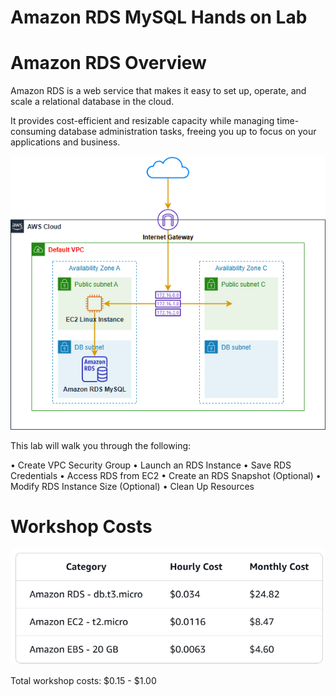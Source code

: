 # Amazon RDS MySQL Hands on Lab

# Amazon RDS Overview

Amazon RDS is a web service that makes it easy to set up, operate, and scale a relational database in the cloud. 

It provides cost-efficient and resizable capacity while managing time-consuming database administration tasks, freeing you up to focus on your applications and business.

![alt text](image-1.png)

This lab will walk you through the following:

• Create VPC Security Group
• Launch an RDS Instance
• Save RDS Credentials
• Access RDS from EC2
• Create an RDS Snapshot (Optional)
• Modify RDS Instance Size (Optional)
• Clean Up Resources

# Workshop Costs

![alt text](image-2.png)

Total workshop costs: $0.15 - $1.00